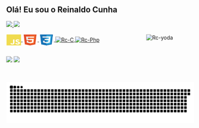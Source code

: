 ## Olá! Eu sou o Reinaldo Cunha 
 <div>
  <a href="https://github.com/ReinaldoJrCunha">
  <img height="170em" src="https://github-readme-stats.vercel.app/api?username=ReinaldoJrCunha&show_icons=true&theme=dark&include_all_commits=true&count_private=true"/>
  <img height="170em" src="https://github-readme-stats.vercel.app/api/top-langs/?username=ReinaldoJrCunha&layout=compact&langs_count=7&theme=dark"/>
</div>
<div style="display: inline_block"><br>
  <img align="center" alt="Rc-Js" height="30" width="40" src="https://raw.githubusercontent.com/devicons/devicon/master/icons/javascript/javascript-plain.svg">
  <img align="center" alt="Rc-HTML" height="30" width="40" src="https://raw.githubusercontent.com/devicons/devicon/master/icons/html5/html5-original.svg">
  <img align="center" alt="Rc-CSS" height="30" width="40" src="https://raw.githubusercontent.com/devicons/devicon/master/icons/css3/css3-original.svg">
  <img align="center" alt="Rc-C" height="30" width="40" src="https://cdn.jsdelivr.net/gh/devicons/devicon/icons/c/c-original.svg">
  <img align="center" alt="Rc-Php" height="30" width="40" src="https://cdn.jsdelivr.net/gh/devicons/devicon/icons/php/php-plain.svg">
  <img align="right" alt="Rc-yoda" height="128" width="128" src="https://scontent.xx.fbcdn.net/v/t1.15752-9/p206x206/228640752_263907822233170_6284320243000388715_n.png?_nc_cat=105&ccb=1-5&_nc_sid=aee45a&_nc_eui2=AeEtSMzx62SAzbODFY5UHgIrSjfhPy-SUOJKN-E_L5JQ4iyuB6BTpk1dpbIQfCw39QuKTOpF4SIGVMs_JMSriuQy&_nc_ohc=krrQPuMLhj4AX8ml-2r&_nc_ad=z-m&_nc_cid=0&_nc_ht=scontent.xx&oh=1bebd4e7ad2d92d01088146ba272db8a&oe=61424277">
  
</div>
  
  ##
 
<div> 
  
  <a href = "mailto:reinaldo.jrc@gmail.com"><img src="https://img.shields.io/badge/-Gmail-%23333?style=for-the-badge&logo=gmail&logoColor=white" target="_blank"></a>
  <a href="https://www.linkedin.com/in/reinaldo-cunha-084220167" target="_blank"><img src="https://img.shields.io/badge/-LinkedIn-%230077B5?style=for-the-badge&logo=linkedin&logoColor=white" target="_blank"></a> 
 
  ![Snake animation](https://github.com/ReinaldoJrCunha/ReinaldoJrCunha/blob/output/github-contribution-grid-snake.svg)
 
</div>
